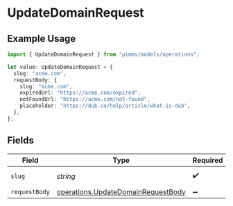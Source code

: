 # UpdateDomainRequest

## Example Usage

```typescript
import { UpdateDomainRequest } from "pimms/models/operations";

let value: UpdateDomainRequest = {
  slug: "acme.com",
  requestBody: {
    slug: "acme.com",
    expiredUrl: "https://acme.com/expired",
    notFoundUrl: "https://acme.com/not-found",
    placeholder: "https://dub.co/help/article/what-is-dub",
  },
};
```

## Fields

| Field                                                                                    | Type                                                                                     | Required                                                                                 | Description                                                                              | Example                                                                                  |
| ---------------------------------------------------------------------------------------- | ---------------------------------------------------------------------------------------- | ---------------------------------------------------------------------------------------- | ---------------------------------------------------------------------------------------- | ---------------------------------------------------------------------------------------- |
| `slug`                                                                                   | *string*                                                                                 | :heavy_check_mark:                                                                       | The domain name.                                                                         | acme.com                                                                                 |
| `requestBody`                                                                            | [operations.UpdateDomainRequestBody](../../models/operations/updatedomainrequestbody.md) | :heavy_minus_sign:                                                                       | N/A                                                                                      |                                                                                          |